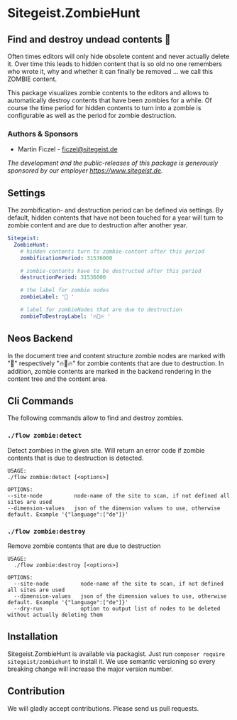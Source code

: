 # Sitegeist.ZombieHunt 
## Find and destroy undead contents 🧟

Often times editors will only hide obsolete content and never actually delete it. Over time this leads to hidden content
that is so old no one remembers who wrote it, why and whether it can finally be removed ... we call this ZOMBIE content.

This package visualizes zombie contents to the editors and allows to automatically destroy contents that have been zombies 
for a while. Of course the time period for hidden contents to turn into a zombie is configurable as well as the period for zombie
destruction.

### Authors & Sponsors

* Martin Ficzel - ficzel@sitegeist.de

*The development and the public-releases of this package is generously sponsored by our employer https://www.sitegeist.de.*

## Settings

The zombification- and destruction period can be defined via settings. By default, hidden contents that have not been touched for
a year will turn to zombie content and are due to destruction after another year. 

```yaml
Sitegeist:
  ZombieHunt:
    # hidden contents turn to zombie-content after this period
    zombificationPeriod: 31536000

    # zombie-contents have to be destructed after this period
    destructionPeriod: 31536000

    # the label for zombie nodes
    zombieLabel: '🧟 '

    # label for zombieNodes that are due to destruction
    zombieToDestroyLabel: '🔥🧟🔥 '
```

## Neos Backend

In the document tree and content structure zombie nodes are marked with "🧟" respectively "🔥🧟🔥" for zombie contents that are due to destruction.
In addition, zombie contents are marked in the backend rendering in the content tree and the content area.

## Cli Commands

The following commands allow to find and destroy zombies.

### `./flow zombie:detect`

Detect zombies in the given site. Will return an error code if zombie contents that is due to destruction is detected.

```shell
USAGE:
./flow zombie:detect [<options>]

OPTIONS:
--site-node          node-name of the site to scan, if not defined all sites are used
--dimension-values   json of the dimension values to use, otherwise default. Example '{"language":["de"]}'
```
### `./flow zombie:destroy`

Remove zombie contents that are due to destruction

```shell
USAGE:
  ./flow zombie:destroy [<options>]

OPTIONS:
  --site-node          node-name of the site to scan, if not defined all sites are used
  --dimension-values   json of the dimension values to use, otherwise default. Example '{"language":["de"]}'
  --dry-run            option to output list of nodes to be deleted without actually deleting them
```

## Installation

Sitegeist.ZombieHunt is available via packagist. Just run `composer require sitegeist/zombiehunt` to install it. We use semantic versioning so every breaking change will increase the major version number.

## Contribution

We will gladly accept contributions. Please send us pull requests.

